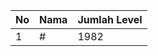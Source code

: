 | No | Nama            | Jumlah Level |
|----|-----------------|--------------|
| 1  | #    |    1982        |
